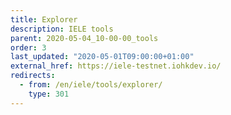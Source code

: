 ```yaml
---
title: Explorer
description: IELE tools
parent: 2020-05-04_10-00-00_tools
order: 3
last_updated: "2020-05-01T09:00:00+01:00"
external_href: https://iele-testnet.iohkdev.io/
redirects:
  - from: /en/iele/tools/explorer/
    type: 301
---
```

